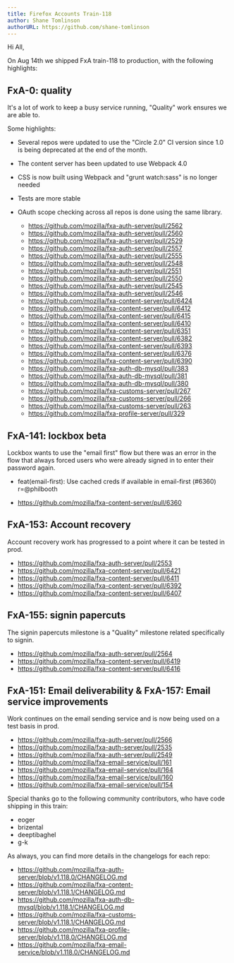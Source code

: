 ```yaml
---
title: Firefox Accounts Train-118
author: Shane Tomlinson
authorURL: https://github.com/shane-tomlinson
---
```


Hi All,

On Aug 14th we shipped FxA train-118 to production,
with the following highlights:

<!--truncate-->

## FxA-0: quality

It's a lot of work to keep a busy service running, "Quality"
work ensures we are able to.

Some highlights:
* Several repos were updated to use the "Circle 2.0" CI version
since 1.0 is being deprecated at the end of the month.
* The content server has been updated to use Webpack 4.0
* CSS is now built using Webpack and "grunt watch:sass" is no longer needed
* Tests are more stable
* OAuth scope checking across all repos is done using the same library.


  * https://github.com/mozilla/fxa-auth-server/pull/2562
  * https://github.com/mozilla/fxa-auth-server/pull/2560
  * https://github.com/mozilla/fxa-auth-server/pull/2529
  * https://github.com/mozilla/fxa-auth-server/pull/2557
  * https://github.com/mozilla/fxa-auth-server/pull/2555
  * https://github.com/mozilla/fxa-auth-server/pull/2548
  * https://github.com/mozilla/fxa-auth-server/pull/2551
  * https://github.com/mozilla/fxa-auth-server/pull/2550
  * https://github.com/mozilla/fxa-auth-server/pull/2545
  * https://github.com/mozilla/fxa-auth-server/pull/2546
  * https://github.com/mozilla/fxa-content-server/pull/6424
  * https://github.com/mozilla/fxa-content-server/pull/6412
  * https://github.com/mozilla/fxa-content-server/pull/6415
  * https://github.com/mozilla/fxa-content-server/pull/6410
  * https://github.com/mozilla/fxa-content-server/pull/6351
  * https://github.com/mozilla/fxa-content-server/pull/6382
  * https://github.com/mozilla/fxa-content-server/pull/6393
  * https://github.com/mozilla/fxa-content-server/pull/6376
  * https://github.com/mozilla/fxa-content-server/pull/6390
  * https://github.com/mozilla/fxa-auth-db-mysql/pull/383
  * https://github.com/mozilla/fxa-auth-db-mysql/pull/381
  * https://github.com/mozilla/fxa-auth-db-mysql/pull/380
  * https://github.com/mozilla/fxa-customs-server/pull/267
  * https://github.com/mozilla/fxa-customs-server/pull/266
  * https://github.com/mozilla/fxa-customs-server/pull/263
  * https://github.com/mozilla/fxa-profile-server/pull/329

## FxA-141: lockbox beta

Lockbox wants to use the "email first" flow but there was an
error in the flow that always forced users who were already
signed in to enter their password again.

 - feat(email-first): Use cached creds if available in email-first (#6360) r&#x3D;@philbooth

  * https://github.com/mozilla/fxa-content-server/pull/6360

## FxA-153: Account recovery

Account recovery work has progressed to a point where
it can be tested in prod.

  * https://github.com/mozilla/fxa-auth-server/pull/2553
  * https://github.com/mozilla/fxa-content-server/pull/6421
  * https://github.com/mozilla/fxa-content-server/pull/6411
  * https://github.com/mozilla/fxa-content-server/pull/6392
  * https://github.com/mozilla/fxa-content-server/pull/6407

## FxA-155: signin papercuts

The signin papercuts milestone is a "Quality" milestone
related specifically to signin.

  * https://github.com/mozilla/fxa-auth-server/pull/2564
  * https://github.com/mozilla/fxa-content-server/pull/6419
  * https://github.com/mozilla/fxa-content-server/pull/6416

## FxA-151: Email deliverability & FxA-157: Email service improvements

Work continues on the email sending service and is now
being used on a test basis in prod.

  * https://github.com/mozilla/fxa-auth-server/pull/2566
  * https://github.com/mozilla/fxa-auth-server/pull/2535
  * https://github.com/mozilla/fxa-auth-server/pull/2549
  * https://github.com/mozilla/fxa-email-service/pull/161
  * https://github.com/mozilla/fxa-email-service/pull/164
  * https://github.com/mozilla/fxa-email-service/pull/160
  * https://github.com/mozilla/fxa-email-service/pull/154


Special thanks go to the following community contributors,
who have code shipping in this train:

  * eoger
  * brizental
  * deeptibaghel
  * g-k

As always, you can find more details in the changelogs for each repo:

  * https://github.com/mozilla/fxa-auth-server/blob/v1.118.0/CHANGELOG.md
  * https://github.com/mozilla/fxa-content-server/blob/v1.118.1/CHANGELOG.md
  * https://github.com/mozilla/fxa-auth-db-mysql/blob/v1.118.1/CHANGELOG.md
  * https://github.com/mozilla/fxa-customs-server/blob/v1.118.1/CHANGELOG.md
  * https://github.com/mozilla/fxa-profile-server/blob/v1.118.0/CHANGELOG.md
  * https://github.com/mozilla/fxa-email-service/blob/v1.118.0/CHANGELOG.md
